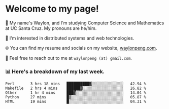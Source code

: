 # Welcome to my page! 

👋 My name's Waylon, and I'm studying Computer Science and Mathematics at UC Santa Cruz. My pronouns are he/him. 

💭 I'm interested in distributed systems and web technologies.

🌐 You can find my resume and socials on my website, [waylonpeng.com](https://www.waylonpeng.com).

📧 Feel free to reach out to me at `waylonpeng (at) gmail.com`.

### 📊 Here's a breakdown of my last week.

<!--START_SECTION:waka-->
```text
Perl       3 hrs 18 mins   ██████████▓░░░░░░░░░░░░░░   42.94 % 
Makefile   2 hrs 4 mins    ██████▓░░░░░░░░░░░░░░░░░░   26.82 % 
Other      1 hr 4 mins     ███▓░░░░░░░░░░░░░░░░░░░░░   14.04 % 
Python     27 mins         █▒░░░░░░░░░░░░░░░░░░░░░░░   05.87 % 
HTML       19 mins         █░░░░░░░░░░░░░░░░░░░░░░░░   04.31 % 
```
<!--END_SECTION:waka-->
